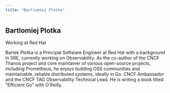```yaml
---
title: "Bartlomiej Plotka"
---
```

## Bartlomiej Plotka

Working at Red Hat

Bartek Plotka is a Principal Software Engineer at Red Hat with a background in SRE, currently working on Observability. As the co-author of the CNCF Thanos project and core maintainer of various open-source projects, including Prometheus, he enjoys building OSS communities and maintainable, reliable distributed systems, ideally in Go. CNCF Ambassador and the CNCF TAG Observability Technical Lead. He is writing a book titled "Efficient Go" with O'Reilly.
